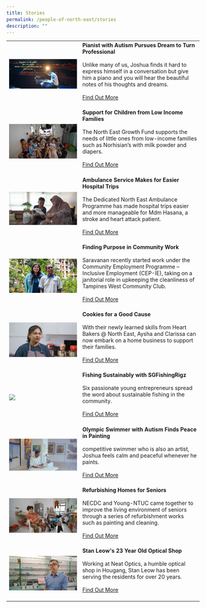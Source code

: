 ```yaml
---
title: Stories
permalink: /people-of-north-east/stories
description: ""
---
```

|  | |
| -------- | -------- |
| ![](/images/People%20of%20North%20East/Joshua%20German.png)     | **Pianist with Autism Pursues Dream to Turn Professional** <br/><br/>Unlike many of us, Joshua finds it hard to express himself in a conversation but give him a piano and you will hear the beautiful notes of his thoughts and dreams. <br/><br/> [Find Out More](/people-of-north-east/pianist-with-autism-pursues-dream-to-turn-professional)<br/><br/>
|   ![](/images/People%20of%20North%20East/Norhisian.png)   | **Support for Children from Low Income Families**<br/><br/> The North East Growth Fund supports the needs of little ones from low-income families such as Norhisian’s with milk powder and diapers. <br/><br/> [Find Out More](/people-of-north-east/support-for-children-from-low-income-families)<br/><br/>
|   ![](/images/People%20of%20North%20East/Mdm%20Hasana.png)   | **Ambulance Service Makes for Easier Hospital Trips**<br/><br/>The Dedicated North East Ambulance Programme has made hospital trips easier and more manageable for Mdm Hasana, a stroke and heart attack patient. <br/><br/> [Find Out More](/people-of-north-east/ambulance-service-makes-for-easier-hospital-trips)<br/><br/>
|  ![](/images/People%20of%20North%20East/Saravanan.png)    | **Finding Purpose in Community Work** <br/><br/>Saravanan recently started work under the Community Employment Programme – Inclusive Employment (CEP-IE), taking on a janitorial role in upkeeping the cleanliness of Tampines West Community Club. <br/><br/> [Find Out More](/people-of-north-east/finding-purpose-in-community-work)<br/><br/>
|   ![](/images/People%20of%20North%20East/Aysha%20&%20Clarissa.png)   | **Cookies for a Good Cause**<br/><br/>With their newly learned skills from Heart Bakers @ North East, Aysha and Clarissa can now embark on a home business to support their families. <br/><br/> [Find Out More](/people-of-north-east/cookies-for-a-good-cause)<br/><br/>
| ![](/images/SGFishingRigz.png)     | **Fishing Sustainably with SGFishingRigz**<br/><br/>Six passionate young entrepreneurs spread the word about sustainable fishing in the community. <br/><br/> [Find Out More](/people-of-north-east/fishing-sustainably-with-sgfishingrigz)<br/><br/>
|   ![](/images/People%20of%20North%20East/Joshua%20Tang.png)   | **Olympic Swimmer with Autism Finds Peace in Painting**<br/><br/> competitive swimmer who is also an artist, Joshua feels calm and peaceful whenever he paints. <br/><br/> [Find Out More](/people-of-north-east/olympic-swimmer-with-autism-finds-peace-in-painting)<br/><br/>
|   ![](/images/People%20of%20North%20East/Project%20Refresh.png)   | **Refurbishing Homes for Seniors**<br/><br/>NECDC and Young-NTUC came together to improve the living environment of seniors through a series of refurbishment works such as painting and cleaning. <br/><br/> [Find Out More](/people-of-north-east/refurbishing-homes-for-seniors)<br/><br/>
|   ![](/images/People%20of%20North%20East/Neat%20Optics.png)   | **Stan Leow's 23 Year Old Optical Shop**<br/><br/>Working at Neat Optics, a humble optical shop in Hougang, Stan Leow has been serving the residents for over 20 years. <br/><br/> [Find Out More](/people-of-north-east/stan-leow-23-year-old-optical-shop)<br/><br/>
